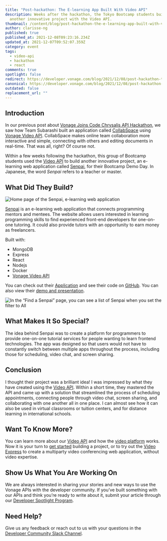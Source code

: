 ```yaml
---
title: "Post-hackathon: The E-learning App Built With Video API"
description: Weeks after the hackathon, the Tokyo Bootcamp students built
  another innovative project with the Video API.
thumbnail: /content/blog/post-hackathon-the-e-learning-app-built-with-video-api/hackathon_e-learning-app.png
author: clarisse-ng
published: true
published_at: 2021-12-08T09:23:16.234Z
updated_at: 2021-12-07T09:52:07.359Z
category: event
tags:
  - video-api
  - hackathon
  - react
comments: true
spotlight: false
redirect: https://developer.vonage.com/blog/2021/12/08/post-hackathon-the-e-learning-app-built-with-video-api
canonical: https://developer.vonage.com/blog/2021/12/08/post-hackathon-the-e-learning-app-built-with-video-api
outdated: false
replacement_url: ""
---
```

## Introduction

In our previous post about [Vonage Joins Code Chrysalis API Hackathon](https://learn.vonage.com/blog/2021/09/30/vonage-joins-code-chrysalis-api-night-hackathon/), we saw how Team Subarashi built an application called [CollabSpace](https://vonage-hackathon.herokuapp.com/) using [Vonage Video API](https://www.vonage.com/communications-apis/video/). CollabSpace makes online team collaboration more interactive and simple, connecting with others and editing documents in real-time. That was all, right? Of course not. 

Within a few weeks following the hackathon, this group of Bootcamp students used the [Video API](https://www.vonage.com/communications-apis/video/) to build another innovative project, an e-learning web application called [Senpai](https://senpai-container-flsg4ziguq-uc.a.run.app/#/), for their Bootcamp Demo Day. In Japanese, the word _Senpai_ refers to a teacher or master.

## What Did They Build?

![Home page of the Senpai, e-learning web application ](/content/blog/post-hackathon-the-e-learning-app-built-with-video-api/senpai.png "Home page of the Senpai, e-learning web application")

[Senpai](https://senpai-container-flsg4ziguq-uc.a.run.app/#/) is an e-learning web application that connects programming mentors and mentees. The website allows users interested in learning programming skills to find experienced front-end developers for one-on-one tutoring. It could also provide tutors with an opportunity to earn money as freelancers.

Built with:

* MongoDB
* Express
* React
* Nodejs
* Docker
* [Vonage Video API](https://tokbox.com/developer/)

You can check out their [Application](https://senpai-container-flsg4ziguq-uc.a.run.app/#/) and see their code on [GitHub](https://github.com/Team-Subarashi/senpai). You can also view their [demo and presentation](https://www.youtube.com/watch?v=O5HU8BrGvJQ).

![In the “Find a Senpai” page, you can see a list of Senpai when you set the filter to All](/content/blog/post-hackathon-the-e-learning-app-built-with-video-api/find-a-senpai.png "In the “Find a Senpai” page, you can see a list of Senpai when you set the filter to All")

## What Makes It So Special?

The idea behind Senpai was to create a platform for programmers to provide one-on-one tutorial services for people wanting to learn frontend technologies. The app was designed so that users would not have to constantly switch between multiple apps throughout the process, including those for scheduling, video chat, and screen sharing.

## Conclusion

I thought their project was a brilliant idea! I was impressed by what they have created using the [Video API](https://tokbox.com/developer/). Within a short time, they mastered the API and came up with a solution that streamlined the process of scheduling appointments, connecting people through video chat, screen sharing, and collaborating with one another all in one place. I can almost see how it can also be used in virtual classrooms or tuition centers, and for distance learning in international schools.

## Want To Know More?

You can learn more about our [Video API](https://www.vonage.com/communications-apis/video/) and how the [video platform](https://tokbox.com/developer/guides/basics/) works. Now it is your turn to [get started](https://tokbox.com/developer/) building a project, or to try out the [Video Express](https://tokbox.com/developer/video-express/) to create a multiparty video conferencing web application, without video expertise.

## Show Us What You Are Working On

We are always interested in sharing your stories and new ways to use the Vonage APIs with the developer community. If you’ve built something with our APIs and think you’re ready to write about it, submit your article through our [Developer Spotlight Program](https://learn.vonage.com/spotlight/).

## Need Help?

Give us any feedback or reach out to us with your questions in the [Developer Community Slack Channel](https://developer.vonage.com/community/slack).